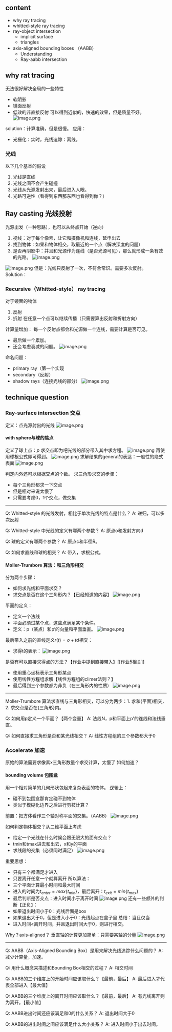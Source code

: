 ## content
- why ray tracing
- whitted-style ray tracing
- ray-object intersection
	- implicit surface
	- triangles
- axis-aligned bounding boxes （AABB）
	- Understanding
	- Ray-aabb intersection
## why rat tracing
无法很好解决全局的一些特性
- 软阴影
- 镜面反射
- 低效的非直接反射
可以得到近似的，快速的效果，但是质量不好。
![image.png](https://picbed-1305808788.cos.ap-chengdu.myqcloud.com/img/20241031162113.png)

solution：计算准确，但是很慢。
应用：
- 光栅化：实时，光线追踪：离线。
### 光线
以下几个基本的假设
1. 光线是直线
2. 光线之间不会产生碰撞
3. 光线从光源发射出来，最后进入人眼。
4. 光路可逆性（看得到东西那东西也看得到你？）

## Ray casting 光线投射
光源出发（一种思路），也可以从终点开始（逆向）
1. 视线：对于每个像素，让它和摄像机和连线，延申出去
2. 找到物体：如果和物体相交，取最近的一个点（解决深度的问题）
3. 是否再阴影中：并且和光源作为连线（是否光源可见），那么就形成一条有效的光路。
![image.png](https://picbed-1305808788.cos.ap-chengdu.myqcloud.com/img/20241031162952.png)

![image.png](https://picbed-1305808788.cos.ap-chengdu.myqcloud.com/img/20241031163352.png)
但是：光线只反射了一次，不符合常识。需要多次反射。
Solution：
### Recursive（Whitted-style） ray tracing
对于镜面的物体
1. 反射
2. 折射
在任意一个点可以继续传播（只需要算出反射和折射方向）

计算量增加：
每一个反射点都会和光源做一个连线，需要计算是否可见。
- 最后做一个累加。
- 还会考虑衰减的问题。
![image.png](https://picbed-1305808788.cos.ap-chengdu.myqcloud.com/img/20241031164008.png)

命名问题：
- primary ray（第一个实现
- secondary（反射）
- shadow rays（连接光线的部分）
![image.png](https://picbed-1305808788.cos.ap-chengdu.myqcloud.com/img/20241031164108.png)

## technique question
### Ray-surface intersection 交点
定义：点光源射出的光线
![image.png](https://picbed-1305808788.cos.ap-chengdu.myqcloud.com/img/20241101194140.png)

#### with sphere与球的焦点
定义了球上点：$p$
求交点即为吧光线的部分带入其中求方程。
![image.png](https://picbed-1305808788.cos.ap-chengdu.myqcloud.com/img/20241101194349.png)
再使用球根公式即可得到。
![image.png](https://picbed-1305808788.cos.ap-chengdu.myqcloud.com/img/20241101194614.png)
求解结果的general的表达：一般性的隐式表面
![image.png](https://picbed-1305808788.cos.ap-chengdu.myqcloud.com/img/20241101194737.png)

判定内外还可以根据交点的个数。
求三角形求交的步骤：
- 每个三角形都求一下交点
- 但是相对来说太慢了
- 只需要考虑0，1个交点，做交集
---

Q: Whitted-style 的光线发射，相比于单次光线的特点是什么？
A: 递归，可以多次反射
<!--ID: 1731676468185-->


Q: Whitted-style 中光线的定义有哪两个参数？
A: 原点o和发射方向d
<!--ID: 1731676468189-->


Q: 球的定义有哪两个参数？
A: 原点c和半径R。
<!--ID: 1731676468192-->


Q: 如何求直线和球的相交？
A: 带入，求根公式。
<!--ID: 1731676468194-->


####  Moller-Trumbore 算法：和三角形相交

分为两个步骤：
- 如何求光线和平面求交？
- 求交点是否在这个三角形内？【已经知道的内容】
![image.png](https://picbed-1305808788.cos.ap-chengdu.myqcloud.com/img/20241102163652.png)

平面的定义：
- 定义一个法线
- 平面必须过某个点，这些点满足某个条件。
- 定义：p（某点）和p‘的向量和平面垂直。
![image.png](https://picbed-1305808788.cos.ap-chengdu.myqcloud.com/img/20241102163850.png)

最后带入之前的直线定义$r(t)=o+td$相交：
- 求得t的表示：
![image.png](https://picbed-1305808788.cos.ap-chengdu.myqcloud.com/img/20241102164035.png)

是否有可以直接求得点的方法？【作业中提到直接带入】[[作业5相关]]
- 使用重心坐标表示三角形某点
- 使用线性方程组求解【线性方程组的climer法则？】
- 最后得到三个参数都为非负（在三角形内的性质）
![image.png](https://picbed-1305808788.cos.ap-chengdu.myqcloud.com/img/20241102164422.png)

---

Moller-Trumbore 算法求直线与三角形相交，可以分为两步：1. 求和{平面}相交，2. 求交点是否在{三角形}内。
<!--ID: 1731676468221-->


Q: 如何用p定义一个平面？【两个变量】
A: 法线N，p和平面上p'的连线和法线垂直。
<!--ID: 1731676468198-->


Q: 如何直接求三角形是否和某光线相交？
A: 线性方程组的三个参数都大于0
<!--ID: 1731676468201-->


### Accelerate 加速
原始的算法需要求像素x三角形数量个求交计算，太慢了
如何加速？
#### bounding volume 包围盒
用一个相对简单的几何形状包起来复杂表面的物体。
逻辑上：
- 碰不到包围盒那肯定碰不到物体
- 类似于模糊化边界之后进行剪枝计算？

前置：把方体看作三个轴对称平面的交集。（AABB）
![image.png](https://picbed-1305808788.cos.ap-chengdu.myqcloud.com/img/20241102165123.png)

如何判定物体相交？从二维平面上考虑
- 给定一个光线在什么时候会跟无限大的面有交点？
- tmin和tmax进去和出去，x和y的平面
- 求线段的交集（必须同时满足）
![image.png](https://picbed-1305808788.cos.ap-chengdu.myqcloud.com/img/20241102170444.png)

重要思想：
- 只有三个都满足才进入
- 只要离开任意一个就算离开
所以算法：
- 三个平面计算最小时间和最大时间
- 进入的时间为$t_{enter}=max\{t_{min}\}$，最后离开：$t_{exit}=min\{t_{max}\}$
- 最后判断是否交点：进入时间小于离开时间
![image.png](https://picbed-1305808788.cos.ap-chengdu.myqcloud.com/img/20241102170748.png)
还有一些额外的判断【正负】：
- 如果退出时间小于0：光线后面是box
- 如果退出大于0，但是进入小于0：光线起点在盒子里
总结：当且仅当
- 进入时间<离开时间，并且退出时间大于0，则进行相交。

Why？axis-aligned？
垂直轴的计算更加简单：只需要某轴的分量
![image.png](https://picbed-1305808788.cos.ap-chengdu.myqcloud.com/img/20241102171316.png)

---

Q: AABB（Axis-Aligned Bounding Box）是用来解决光线追踪什么问题的？
A: 减少计算量，加速。
<!--ID: 1731676468204-->


Q: 用什么概念来描述和Bounding Box相交的过程？
A: 相交时间
<!--ID: 1731676468207-->


Q: AABB的三个维度上的开始时间应该取什么？【最前，最后】
A: 最后进入才代表全部进入【最大值】
<!--ID: 1731676468210-->


Q: AABB的三个维度上的离开时间应该取什么？【最前，最后】
A: 有光线离开则为离开。【最小值】
<!--ID: 1731676468212-->


Q: AABB进出时间还应该满足和0的什么关系？
A: 退出时间大于0
<!--ID: 1731676468215-->


Q: AABB的进出时间之间应该满足什么大小关系？
A: 进入时间小于出去时间。
<!--ID: 1731676468218-->
